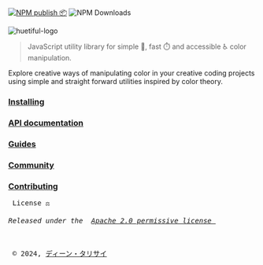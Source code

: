 [![NPM publish 📦](https://github.com/xml-wizard/huetiful/actions/workflows/release-please.yml/badge.svg)](https://github.com/xml-wizard/huetiful/actions/workflows/release-please.yml)
![NPM Downloads](https://img.shields.io/npm/dt/huetiful-js?style=flat-square&logo=npm&link=https%3A%2F%2Fnpmjs.com%2Fpackage%2Fhuetiful-js)



![huetiful-logo](https://github.com/prjctimg/huetiful/blob/dev/www/static/img/logo.svg)

> 
> JavaScript utility library for simple 🧮, fast ⏱️ and accessible ♿ color manipulation.

Explore creative ways of manipulating color in your creative coding projects using simple and straight forward utilities inspired by color theory.

### [Installing](https://huetiful-js.com/docs/guides/installation)

### [API documentation](https://huetiful-js.com/docs/api)

### [Guides](https://huetiful-js.com/docs/guides)



### [Community](https://github.com/xml-wizard/huetiful/discussions)

### [Contributing](./contributing.md)

<pre>
 License ⚖️
<h6>Released under the  <a href='http://www.apache.org/licenses/LICENSE-2.0'>Apache 2.0 permissive license </a></h6>
 © 2024, <a href="https://deantarisai.me">ディーン・タリサイ</a>
 
 </pre>
